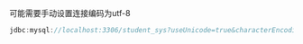 可能需要手动设置连接编码为utf-8

```javascript
jdbc:mysql://localhost:3306/student_sys?useUnicode=true&characterEncoding=utf-8
```

